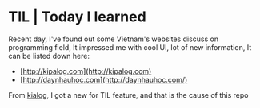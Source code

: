 # TIL | Today I learned
Recent day, I've found out some Vietnam's websites discuss on programming field, It impressed me with cool UI, lot of new information, It can be listed down here:
- [http://kipalog.com](http://kipalog.com)
- [http://daynhauhoc.com](http://daynhauhoc.com/)

From [kialog](http://kipalog.com), I got a new  for TIL feature, and that is the cause of this repo
